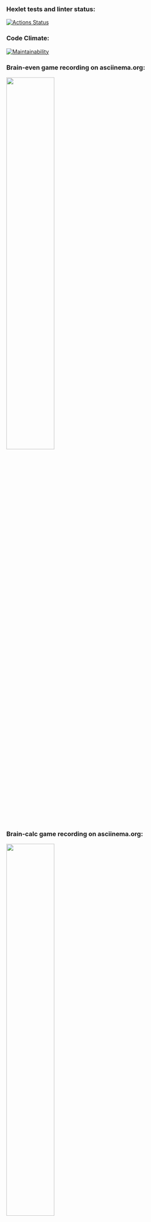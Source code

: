 ### Hexlet tests and linter status:

[![Actions Status](https://github.com/EkaterinaMavliutova/qa-auto-engineer-javascript-project-44/actions/workflows/hexlet-check.yml/badge.svg)](https://github.com/EkaterinaMavliutova/qa-auto-engineer-javascript-project-44/actions)
### Code Climate:
[![Maintainability](https://api.codeclimate.com/v1/badges/077f7ac8cab04a7b1843/maintainability)](https://codeclimate.com/github/EkaterinaMavliutova/qa-auto-engineer-javascript-project-44/maintainability)
### Brain-even game recording on asciinema.org:
<a href="https://asciinema.org/a/Cx4SLCqZkdHoDaYV5tNZHggtq" target="_blank"><img src="https://asciinema.org/a/Cx4SLCqZkdHoDaYV5tNZHggtq.svg" width="50%" height="50%"/></a>
### Brain-calc game recording on asciinema.org:
<a href="https://asciinema.org/a/STNEZdwFZK2NWhMhjYPSNtO8h" target="_blank"><img src="https://asciinema.org/a/STNEZdwFZK2NWhMhjYPSNtO8h.svg" width="50%" height="50%"/></a>
### Brain-gcd game recording on asciinema.org:
<a href="https://asciinema.org/a/G17SfGt9mq1BRety73zAeBTp7" target="_blank"><img src="https://asciinema.org/a/G17SfGt9mq1BRety73zAeBTp7.svg" width="50%" height="50%"/></a>